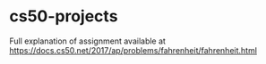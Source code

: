 # cs50-projects
Full explanation of assignment available at https://docs.cs50.net/2017/ap/problems/fahrenheit/fahrenheit.html
